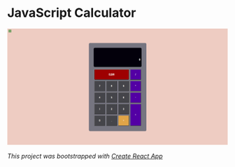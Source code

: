 # JavaScript Calculator

![JavaScript Calculator screenshot](javascript-calculator.png)

*This project was bootstrapped with [Create React App](https://github.com/facebook/create-react-app)*
